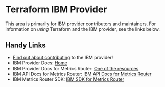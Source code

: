 # Terraform IBM Provider 
<!-- markdownlint-disable MD026 -->
This area is primarily for IBM provider contributors and maintainers. For information on _using_ Terraform and the IBM provider, see the links below.


## Handy Links
* [Find out about contributing](../../../CONTRIBUTING.md) to the IBM provider!
* IBM Provider Docs: [Home](https://registry.terraform.io/providers/IBM-Cloud/ibm/latest/docs)
* IBM Provider Docs for Metrics Router: [One of the  resources](https://registry.terraform.io/providers/IBM-Cloud/ibm/latest/docs/resources/metrics_router_target)
* IBM API Docs for Metrics Router: [IBM API Docs for Metrics Router](https://cloud.ibm.com/apidocs/metrics-router)
* IBM Metrics Router SDK: [IBM SDK for Metrics Router](https://github.com/IBM/platform-services-go-sdk/tree/main/metricsrouterv3)
